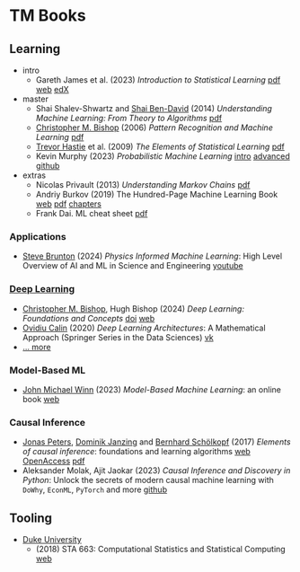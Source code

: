 # TM Books

## Learning

- intro
  - Gareth James et al.
    (2023) *Introduction to Statistical Learning*
    [pdf](https://hastie.su.domains/ISLP/ISLP_website.pdf.download.html)
    [web](www.StatLearning.com)
    [edX](https://www.edx.org/learn/statistics/stanford-university-statistical-learning)
- master
  - Shai Shalev-Shwartz and [Shai Ben-David](https://en.wikipedia.org/wiki/Shai_Ben-David)
    (2014) *Understanding Machine Learning: From Theory to Algorithms*
    [pdf](https://www.cs.huji.ac.il/~shais/UnderstandingMachineLearning/understanding-machine-learning-theory-algorithms.pdf)
  - [Christopher M. Bishop](https://en.wikipedia.org/wiki/Christopher_Bishop)
    (2006) *Pattern Recognition and Machine Learning*
    [pdf](https://www.microsoft.com/en-us/research/uploads/prod/2006/01/Bishop-Pattern-Recognition-and-Machine-Learning-2006.pdf)
  - [Trevor Hastie](https://en.wikipedia.org/wiki/Trevor_Hastie) et al.
    (2009) *The Elements of Statistical Learning*
    [pdf](https://hastie.su.domains/Papers/ESLII.pdf)
  - Kevin Murphy
    (2023) *Probabilistic Machine Learning*
    [intro](https://probml.github.io/pml-book/book1.html)
    [advanced](https://probml.github.io/pml-book/book2.html)
    [github](https://github.com/probml)
    <!-- Kevin Murphy (2012-2023) Machine Learning: A Probabilistic Approach
    [2012 ed.](https://www.cs.ubc.ca/~murphyk/MLbook/pml-toc-22may12.pdf) -->
- extras
  - Nicolas Privault (2013) *Understanding Markov Chains*
    [pdf](https://www.math.uni.wroc.pl/~szekli/documents/m-CHAINS-21/nicolas18.pdf)
  - Andriy Burkov (2019) The Hundred-Page Machine Learning Book
    [web](https://themlbook.com/)
    [pdf](http://ema.cri-info.cm/wp-content/uploads/2019/07/2019BurkovTheHundred-pageMachineLearning.pdf)
    [chapters](https://github.com/Casio991ms/Machine-Learning/tree/master/Books/Andriy%20Burkov-100%20page%20ML%20book)
  - Frank Dai. ML cheat sheet
    [pdf](https://raw.githubusercontent.com/soulmachine/machine-learning-cheat-sheet/master/machine-learning-cheat-sheet.pdf)

### Applications

- [Steve Brunton](https://www.me.washington.edu/facultyfinder/steve-brunton)
  (2024) *Physics Informed Machine Learning*: High Level Overview of AI and ML in Science and Engineering
  [youtube](https://www.youtube.com/watch?v=JoFW2uSd3Uo)

### [Deep Learning](dl/README.md)

- [Christopher M. Bishop](https://en.wikipedia.org/wiki/Christopher_Bishop), Hugh Bishop
  (2024) *Deep Learning: Foundations and Concepts*
  [doi](https://doi.org/10.1007/978-3-031-45468-4)
  [web](https://www.bishopbook.com/)
- [Ovidiu Calin](https://scholar.google.com/citations?user=f3GMGLcAAAAJ&hl=en)
  (2020) *Deep Learning Architectures*: A Mathematical Approach (Springer Series in the Data Sciences)
  [vk](https://vk.com/wall-54530371_322379)
- [... more](dl/README.md)

### Model-Based ML

- [John Michael Winn](https://scholar.google.com/citations?user=GYksTEEAAAAJ&hl=en&oi=sra)
  (2023) *Model-Based Machine Learning*: an online book
  [web](https://www.mbmlbook.com/index.html)

### Causal Inference

- [Jonas Peters](https://scholar.google.com/citations?user=kBQ4VvEAAAAJ&hl=en),
  [Dominik Janzing](https://scholar.google.fr/citations?user=O-3bc_EAAAAJ&hl=en)
  and [Bernhard Schölkopf](https://en.wikipedia.org/wiki/Bernhard_Sch%C3%B6lkopf)
  (2017) *Elements of causal inference*: foundations and learning algorithms
  [web](https://mitpress.mit.edu/9780262037310/elements-of-causal-inference)
  [OpenAccess](https://mitp-content-server.mit.edu/books/content/sectbyfn?collid=books_pres_0&id=11283&fn=11283.pdf)
  [pdf](https://library.oapen.org/bitstream/id/056a11be-ce3a-44b9-8987-a6c68fce8d9b/11283.pdf)
- Aleksander Molak, Ajit Jaokar
  (2023) *Causal Inference and Discovery in Python*: Unlock the secrets of modern causal machine learning with `DoWhy`, `EconML`, `PyTorch` and more
  [github](https://github.com/PacktPublishing/Causal-Inference-and-Discovery-in-Python)


## Tooling

- [Duke University](https://en.wikipedia.org/wiki/Duke_University)
  - (2018) STA 663: Computational Statistics and Statistical Computing
    [web](https://people.duke.edu/~ccc14/sta-663-2018/)
